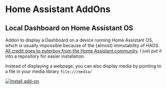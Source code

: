 # Home Assistant AddOns

## Local Dashboard on Home Assistant OS 

Addon to display a Dashboard on a device running Home Assistant OS, which is usually impossible because of the (almost) immutability of HAOS. 
[All credit goes to puterboy from the Home Assistant community](https://community.home-assistant.io/t/ha-kiosk-on-rpi5-running-haos/849371/6). I just put it into a repository for easier installation.

Instead of displaying a webpage, you can also display media by pointing to a file in your media library `file:///media/` 

[![Install add-on](https://my.home-assistant.io/badges/supervisor_add_addon_repository.svg)](https://my.home-assistant.io/redirect/supervisor_add_addon_repository/?repository_url=https%3A%2F%2Fgithub.com%2Fmeibensteiner%2Fhome-assistant-addons)
